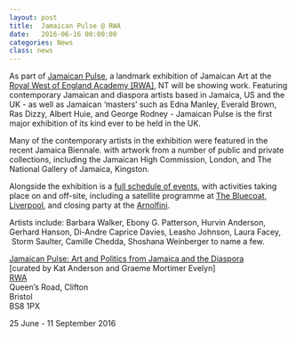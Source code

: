 ```yaml
---
layout: post
title:  Jamaican Pulse @ RWA
date:   2016-06-16 00:00:00
categories: News
class: news
---
```

As part of <a href="http://www.rwa.org.uk/whats-on/jamaican-pulse-art-and-politics-jamaica-and-diaspora" target="_blank">Jamaican Pulse</a>, a landmark exhibition of Jamaican Art at the <a href="http://www.rwa.org.uk" target="_blank">Royal West of England Academy [RWA]</a>, NT will be showing work. Featuring contemporary Jamaican and diaspora artists based in Jamaica, US and the UK - as well as Jamaican ‘masters’ such as Edna Manley, Everald Brown, Ras Dizzy, Albert Huie, and George Rodney - Jamaican Pulse is the first major exhibition of its kind ever to be held in the UK.

Many of the contemporary artists in the exhibition were featured in the recent Jamaica Biennale. with artwork from a number of public and private collections, including the Jamaican High Commission, London, and The National Gallery of Jamaica, Kingston.

Alongside the exhibition is a <a href="http://www.rwa.org.uk/whats-on/jamaican-pulse-art-and-politics-jamaica-and-diaspora" target="_blank">full schedule of events</a>, with activities taking place on and off-site, including a satellite programme at <a href="http://www.thebluecoat.org.uk" target="_blank">The Bluecoat, Liverpool</a>, and closing party at the <a href="http://www.arnolfini.org.uk/whatson/don-letts" target="_blank">Arnolfini</a>.

Artists include: 
Barbara Walker, Ebony G. Patterson, Hurvin Anderson, Gerhard Hanson, Di-Andre Caprice Davies, Leasho Johnson, Laura Facey,  Storm Saulter, Camille Chedda, Shoshana Weinberger to name a few.

<a href="http://www.rwa.org.uk/whats-on/jamaican-pulse-art-and-politics-jamaica-and-diaspora" target="_blank">Jamaican Pulse: Art and Politics from Jamaica and the Diaspora</a><br>
[curated by Kat Anderson and Graeme Mortimer Evelyn]<br> 
<a href="http://www.rwa.org.uk" target="_blank">RWA</a>  
Queen’s Road, Clifton  
Bristol  
BS8 1PX 

25 June - 11 September 2016